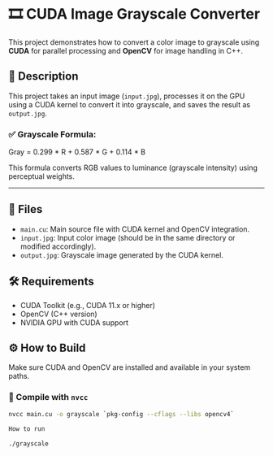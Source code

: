 # 🎞️ CUDA Image Grayscale Converter

This project demonstrates how to convert a color image to grayscale using **CUDA** for parallel processing and **OpenCV** for image handling in C++.

## 📸 Description

This project takes an input image (`input.jpg`), processes it on the GPU using a CUDA kernel to convert it into grayscale, and saves the result as `output.jpg`.

### ✅ Grayscale Formula:

Gray = 0.299 * R + 0.587 * G + 0.114 * B

This formula converts RGB values to luminance (grayscale intensity) using perceptual weights.

---

## 📁 Files

- `main.cu`: Main source file with CUDA kernel and OpenCV integration.
- `input.jpg`: Input color image (should be in the same directory or modified accordingly).
- `output.jpg`: Grayscale image generated by the CUDA kernel.

## 🛠️ Requirements

- CUDA Toolkit (e.g., CUDA 11.x or higher)
- OpenCV (C++ version)
- NVIDIA GPU with CUDA support

## ⚙️ How to Build

Make sure CUDA and OpenCV are installed and available in your system paths.

### 🧱 Compile with `nvcc` 
```bash  
nvcc main.cu -o grayscale `pkg-config --cflags --libs opencv4`

How to run

./grayscale

